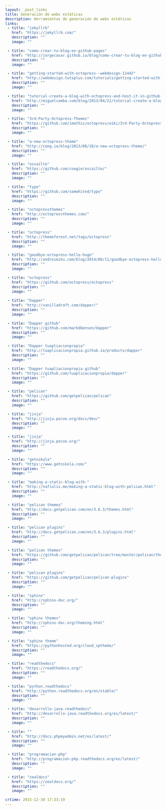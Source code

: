 ```yaml
---
layout: _post_links
title: Generación de webs estáticas
description: Herramientas de generación de webs estáticas
links:
 - title: "jekyllrb"
   href: "https://jekyllrb.com/"
   description: ""
   image: ""

 - title: "como-crear-tu-blog-en-github-pages"
   href: "http://jorgecasar.github.io/blog/como-crear-tu-blog-en-github-pages/"
   description: ""
   image: ""

 - title: "getting-started-with-octopress--webdesign-11442"
   href: "http://webdesign.tutsplus.com/tutorials/getting-started-with-octopress--webdesign-11442"
   description: ""
   image: ""

 - title: "tutorial-create-a-blog-with-octopress-and-host-it-in-github-pages"
   href: "http://miguelcamba.com/blog/2013/04/22/tutorial-create-a-blog-with-octopress-and-host-it-in-github-pages/"
   description: ""
   image: ""

 - title: "3rd-Party-Octopress-Themes"
   href: "https://github.com/imathis/octopress/wiki/3rd-Party-Octopress-Themes"
   description: ""
   image: ""

 - title: "a-new-octopress-theme"
   href: "http://coog.ie/blog/2013/08/18/a-new-octopress-theme/"
   description: ""
   image: ""

 - title: "oscailte"
   href: "https://github.com/coogie/oscailte/"
   description: ""
   image: ""

 - title: "typo"
   href: "https://github.com/samwhited/typo"
   description: ""
   image: ""

 - title: "octopressthemes"
   href: "http://octopressthemes.com/"
   description: ""
   image: ""

 - title: "octopress"
   href: "http://themeforest.net/tags/octopress"
   description: ""
   image: ""

 - title: "goodbye-octopress-hello-hugo"
   href: "http://andreimihu.com/blog/2014/08/11/goodbye-octopress-hello-hugo/"
   description: ""
   image: ""

 - title: "octopress"
   href: "https://github.com/octopress/octopress"
   description: ""
   image: ""
   
 - title: "Dapper"
   href: "http://vanilladraft.com/dapper/"
   description: ""
   image: ""

 - title: "Dapper github"
   href: "https://github.com/markdbenson/dapper"
   description: ""
   image: ""

 - title: "Dapper tuapliacionpropia"
   href: "http://tuaplicacionpropia.github.io/products/dapper"
   description: ""
   image: ""

 - title: "Dapper tuapliacionpropia github"
   href: "https://github.com/tuaplicacionpropia/dapper"
   description: ""
   image: ""

 - title: "pelican"
   href: "https://github.com/getpelican/pelican"
   description: ""
   image: ""

 - title: "jinja"
   href: "http://jinja.pocoo.org/docs/dev/"
   description: ""
   image: ""

 - title: "jinja"
   href: "http://jinja.pocoo.org/"
   description: ""
   image: ""

 - title: "getnikola"
   href: "https://www.getnikola.com/"
   description: ""
   image: ""

 - title: "making-a-static-blog-with-"
   href: "http://nafiulis.me/making-a-static-blog-with-pelican.html"
   description: ""
   image: ""

 - title: "pelican themes"
   href: "http://docs.getpelican.com/en/3.6.3/themes.html"
   description: ""
   image: ""

 - title: "pelican plugins"
   href: "http://docs.getpelican.com/en/3.6.3/plugins.html"
   description: ""
   image: ""

 - title: "pelican themes"
   href: "https://github.com/getpelican/pelican/tree/master/pelican/themes"
   description: ""
   image: ""

 - title: "pelican plugins"
   href: "https://github.com/getpelican/pelican-plugins"
   description: ""
   image: ""

 - title: "sphinx"
   href: "http://sphinx-doc.org/"
   description: ""
   image: ""

 - title: "sphinx themes"
   href: "http://sphinx-doc.org/theming.html"
   description: ""
   image: ""

 - title: "sphinx theme"
   href: "https://pythonhosted.org/cloud_sptheme/"
   description: ""
   image: ""

 - title: "readthedocs"
   href: "https://readthedocs.org/"
   description: ""
   image: ""

 - title: "python.readthedocs"
   href: "http://python.readthedocs.org/en/stable/"
   description: ""
   image: ""

 - title: "desarrollo-java.readthedocs"
   href: "http://desarrollo-java.readthedocs.org/es/latest/"
   description: ""
   image: ""

 - title: ""
   href: "http://docs.phpmyadmin.net/es/latest/"
   description: ""
   image: ""

 - title: "programacion-php"
   href: "http://programacion-php.readthedocs.org/es/latest/"
   description: ""
   image: ""

 - title: "zealdocs"
   href: "https://zealdocs.org/"
   description: ""
   image: ""

crtime: 2015-12-30 17:33:19
---
```

